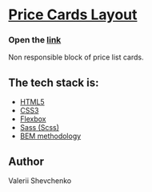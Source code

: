 # [Price Cards Layout](https://card-prices.netlify.app)

### Open the [link](https://card-prices.netlify.app)

Non responsible block of price list cards.

## The tech stack is:

- [HTML5](https://en.wikipedia.org/wiki/HTML5)
- [CSS3](https://en.wikipedia.org/wiki/Cascading_Style_Sheets)
- [Flexbox](https://en.wikipedia.org/wiki/CSS_Flexible_Box_Layout)
- [Sass (Scss)](https://sass-lang.com/)
- [BEM methodology](https://en.bem.info/methodology/)

## Author

Valerii Shevchenko
